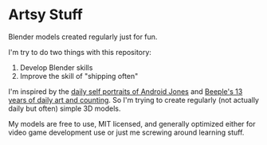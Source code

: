 # Artsy Stuff
Blender models created regularly just for fun.

I'm try to do two things with this repository:

1. Develop Blender skills
1. Improve the skill of "shipping often"

I'm inspired by the [daily self portraits of Android Jones](https://www.youtube.com/watch?v=F7wV31YgKOk) and [Beeple's 13 years of daily art and counting](https://www.instagram.com/beeple_crap/). So I'm trying to create regularly (not actually daily but often) simple 3D models.

My models are free to use, MIT licensed, and generally optimized either for video game development use or just me screwing around learning stuff.
